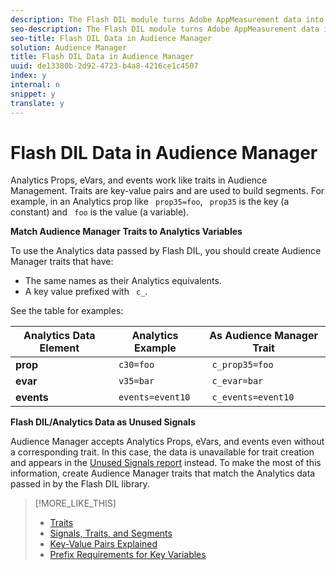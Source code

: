 ```yaml
---
description: The Flash DIL module turns Adobe AppMeasurement data into Audience Management traits and unused signals.
seo-description: The Flash DIL module turns Adobe AppMeasurement data into Audience Management traits and unused signals.
seo-title: Flash DIL Data in Audience Manager
solution: Audience Manager
title: Flash DIL Data in Audience Manager
uuid: de13380b-2d92-4723-b4a8-4216ce1c4507
index: y
internal: n
snippet: y
translate: y
---
```


# Flash DIL Data in Audience Manager

Analytics Props, eVars, and events work like traits in Audience Management. Traits are key-value pairs and are used to build segments. For example, in an Analytics prop like ` prop35=foo`, ` prop35` is the key (a constant) and ` foo` is the value (a variable). 

**Match Audience Manager Traits to Analytics Variables** 

To use the Analytics data passed by Flash DIL, you should create Audience Manager traits that have: 
* The same names as their Analytics equivalents.
* A key value prefixed with ` c_`.


See the table for examples: 

|  Analytics Data Element  | Analytics Example  | As Audience Manager Trait  |
|---|---|---|
| **prop** | ` c30=foo` | ` c_prop35=foo` |
| **evar** | ` v35=bar` | ` c_evar=bar` |
| **events** | ` events=event10` | ` c_events=event10` |

**Flash DIL/Analytics Data as Unused Signals** 

Audience Manager accepts Analytics Props, eVars, and events even without a corresponding trait. In this case, the data is unavailable for trait creation and appears in the [ Unused Signals report](../../../c_features/c_analytics/c_dynamic_reports/c_unused_signals.md#concept_D3A6A3AD84AE47589699A13A8F971BE0) instead. To make the most of this information, create Audience Manager traits that match the Analytics data passed in by the Flash DIL library. 
>[!MORE_LIKE_THIS]
>
>* [ Traits ](c_tb_overview.md#concept_422CE72B2125457B8C2954BF06102332)
>* [ Signals, Traits, and Segments ](c_signal_trait_segment.md#concept_7550A48FE3F1415FACF0E077CFAB155F)
>* [ Key-Value Pairs Explained ](c_key_value_explained.md#concept_E4236E003076483AA939791FE2492B49)
>* [ Prefix Requirements for Key Variables ](r_tb_variable_prefixes.md#reference_E6F1E4257F664FC2A797C406BF147ABC)
